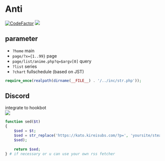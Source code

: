 # Anti
[![CodeFactor](https://www.codefactor.io/repository/github/sinkaroid/anti/badge)](https://www.codefactor.io/repository/github/sinkaroid/anti) ![](https://img.shields.io/badge/php-%3E%3D5.3.9-blue.svg)  

## parameter  
- `?home` main  
- `page/?x={1..99}` page  
- `page/list/anime.php?q=$argv[0]` query  
- `?list` series
- `?chart` fullschedule (based on JST)  


```php
require_once(realpath(dirname(__FILE__) . '/../inc/str.php')); 
```  

## Discord
integrate to hookbot  
![](https://1.bp.blogspot.com/-g8H_KN6i_E0/XWENevaokLI/AAAAAAAAJqE/6Ri4bWy5oHENFyNI27FE_aXVYf5T_8TsgCLcBGAs/s1600/Screenshot_105.png)  

```php
function sed($t)
{
    $sed = $t;
    $sed = str_replace('https://kato.kireisubs.com/?p=', 'yoursite/steal/?id=',    
	$sed);
	
    return $sed;
} # if necessary or u can use your own rss fetcher
```

